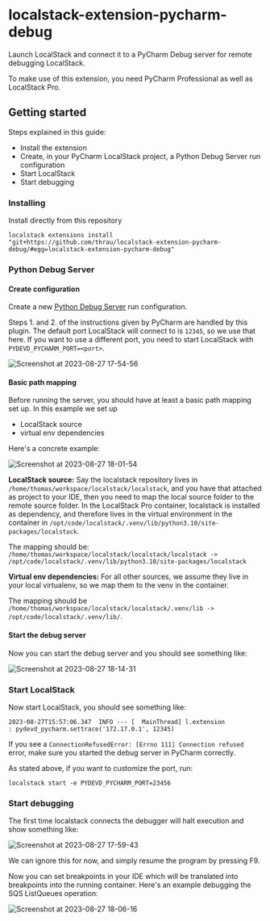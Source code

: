 localstack-extension-pycharm-debug
==================================

Launch LocalStack and connect it to a PyCharm Debug server for remote debugging LocalStack.

To make use of this extension, you need PyCharm Professional as well as LocalStack Pro.

## Getting started

Steps explained in this guide:

* Install the extension
* Create, in your PyCharm LocalStack project, a Python Debug Server run configuration
* Start LocalStack
* Start debugging

### Installing

Install directly from this repository

```console
localstack extensions install "git+https://github.com/thrau/localstack-extension-pycharm-debug/#egg=localstack-extension-pycharm-debug"
```

### Python Debug Server

#### Create configuration

Create a new [Python Debug Server](https://www.jetbrains.com/help/pycharm/remote-debugging-with-product.html) run configuration.

Steps 1. and 2. of the instructions given by PyCharm are handled by this plugin.
The default port LocalStack will connect to is `12345`, so we use that here.
If you want to use a different port, you need to start LocalStack with `PYDEVD_PYCHARM_PORT=<port>`.

![Screenshot at 2023-08-27 17-54-56](https://github.com/thrau/localstack-extension-pycharm-debug/assets/3996682/19ebb30c-3fa5-45f9-971f-91fe75b55df4)

#### Basic path mapping

Before running the server, you should have at least a basic path mapping set up.
In this example we set up
* LocalStack source
* virtual env dependencies

Here's a concrete example:
 
![Screenshot at 2023-08-27 18-01-54](https://github.com/thrau/localstack-extension-pycharm-debug/assets/3996682/9fb718ef-fa90-46ae-a003-6b361f8849a0)

**LocalStack source:**
Say the localstack repository lives in `/home/thomas/workspace/localstack/localstack`, and you have that
attached as project to your IDE,
then you need to map the local source folder to the remote source folder.
In the LocalStack Pro container, localstack is installed as dependency, and therefore lives in the virtual
environment in the container in
`/opt/code/localstack/.venv/lib/python3.10/site-packages/localstack`.

The mapping should be: `/home/thomas/workspace/localstack/localstack/localstack -> /opt/code/localstack/.venv/lib/python3.10/site-packages/localstack`

**Virtual env dependencies:**
For all other sources, we assume they live in your local virtualenv, so we map them to the venv in the container.

The mapping should be `/home/thomas/workspace/localstack/localstack/.venv/lib -> /opt/code/localstack/.venv/lib/`.


#### Start the debug server

Now you can start the debug server and you should see something like:

![Screenshot at 2023-08-27 18-14-31](https://github.com/thrau/localstack-extension-pycharm-debug/assets/3996682/02b606ee-c92e-49c5-a964-52c7de3705d2)

### Start LocalStack

Now start LocalStack, you should see something like:

```
2023-08-27T15:57:06.347  INFO --- [  MainThread] l.extension                : pydevd_pycharm.settrace('172.17.0.1', 12345)
```

If you see a `ConnectionRefusedError: [Errno 111] Connection refused` error, make sure you started the debug
server in PyCharm correctly.

As stated above, if you want to customize the port, run:

```console
localstack start -e PYDEVD_PYCHARM_PORT=23456
```

### Start debugging

The first time localstack connects the debugger will halt execution and show something like:

![Screenshot at 2023-08-27 17-59-43](https://github.com/thrau/localstack-extension-pycharm-debug/assets/3996682/d369ce21-da94-4b13-9222-ddf59a62f1e1)

We can ignore this for now, and simply resume the program by pressing F9.

Now you can set breakpoints in your IDE which will be translated into breakpoints into the running container.
Here's an example debugging the SQS ListQueues operation:

![Screenshot at 2023-08-27 18-06-16](https://github.com/thrau/localstack-extension-pycharm-debug/assets/3996682/9164f613-7add-422f-9347-6da236425714)
